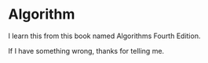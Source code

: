 # Algorithm

I learn this from this book named Algorithms Fourth Edition.

If I have something wrong, thanks for telling me.
